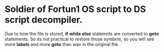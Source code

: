 # Soldier of Fortun1 OS script to DS script decompiler.
Due to how the file is stored, **if** **while** **else** statemnts are converted to **goto** statements. So its not practical to restore those symbols, so you will see more **labels** and more **goto** than was in the original file. 